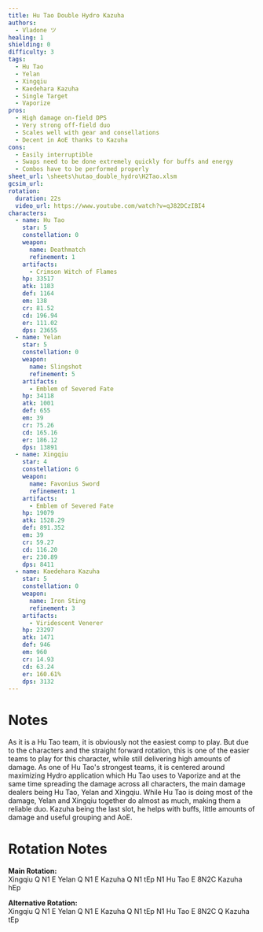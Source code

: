 ```yaml
---
title: Hu Tao Double Hydro Kazuha
authors:
  - Vladone ツ
healing: 1
shielding: 0
difficulty: 3
tags:
  - Hu Tao
  - Yelan
  - Xingqiu
  - Kaedehara Kazuha
  - Single Target
  - Vaporize
pros:
  - High damage on-field DPS
  - Very strong off-field duo
  - Scales well with gear and consellations
  - Decent in AoE thanks to Kazuha
cons:
  - Easily interruptible
  - Swaps need to be done extremely quickly for buffs and energy
  - Combos have to be performed properly
sheet_url: \sheets\hutao_double_hydro\H2Tao.xlsm
gcsim_url: 
rotation:
  duration: 22s
  video_url: https://www.youtube.com/watch?v=qJ82DCzIBI4
characters:
  - name: Hu Tao
    star: 5
    constellation: 0
    weapon:
      name: Deathmatch
      refinement: 1
    artifacts:
      - Crimson Witch of Flames
    hp: 33517
    atk: 1183
    def: 1164
    em: 138
    cr: 81.52
    cd: 196.94
    er: 111.02
    dps: 23655
  - name: Yelan
    star: 5
    constellation: 0
    weapon:
      name: Slingshot
      refinement: 5
    artifacts:
      - Emblem of Severed Fate
    hp: 34118
    atk: 1001
    def: 655
    em: 39
    cr: 75.26
    cd: 165.16
    er: 186.12
    dps: 13891
  - name: Xingqiu
    star: 4
    constellation: 6
    weapon:
      name: Favonius Sword
      refinement: 1
    artifacts:
      - Emblem of Severed Fate
    hp: 19079
    atk: 1528.29
    def: 891.352
    em: 39
    cr: 59.27
    cd: 116.20
    er: 230.89
    dps: 8411
  - name: Kaedehara Kazuha
    star: 5
    constellation: 0
    weapon:
      name: Iron Sting
      refinement: 3
    artifacts:
      - Viridescent Venerer
    hp: 23297
    atk: 1471
    def: 946
    em: 960
    cr: 14.93
    cd: 63.24
    er: 160.61%
    dps: 3132
---
```

 
# **Notes**
 
As it is a Hu Tao team, it is obviously not the easiest comp to play. But due to the characters and the straight forward rotation, this is one of the easier teams to play for this character, while still delivering high amounts of damage. As one of Hu Tao's strongest teams, it is centered around maximizing Hydro application which Hu Tao uses to Vaporize and at the same time spreading the damage across all characters, the main damage dealers being Hu Tao, Yelan and Xingqiu. While Hu Tao is doing most of the damage, Yelan and Xingqiu together do almost as much, making them a reliable duo. Kazuha being the last slot, he helps with buffs, little amounts of damage and useful grouping and AoE.
 
# **Rotation Notes**
 
**Main Rotation:**  
Xingqiu Q N1 E
Yelan Q N1 E
Kazuha Q N1 tEp N1
Hu Tao E 8N2C
Kazuha hEp
 
**Alternative Rotation:**  
Xingqiu Q N1 E
Yelan Q N1 E
Kazuha Q N1 tEp N1
Hu Tao E 8N2C Q
Kazuha tEp